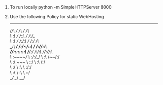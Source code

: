 1. To run locally python -m SimpleHTTPServer 8000
2. Use the following Policy for static WebHosting


      ___           ___           ___              
     /__/\         /  /\         /  /\             
     \  \:\       /  /::\       /  /:/_            
      \  \:\     /  /:/\:\     /  /:/ /\           
  _____\__\:\   /  /:/~/::\   /  /:/_/::\          
 /__/::::::::\ /__/:/ /:/\:\ /__/:/__\/\:\         
 \  \:\~~\~~\/ \  \:\/:/__\/ \  \:\ /~~/:/         
  \  \:\  ~~~   \  \::/       \  \:\  /:/          
   \  \:\        \  \:\        \  \:\/:/           
    \  \:\        \  \:\        \  \::/            
     \__\/         \__\/         \__\/             


